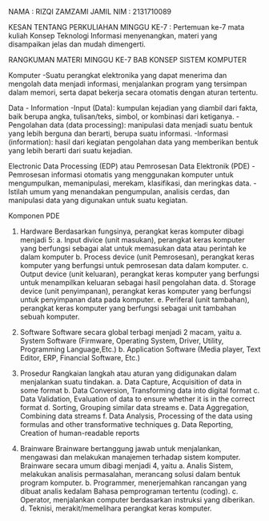 NAMA     : RIZQI ZAMZAMI JAMIL
NIM      : 2131710089

KESAN TENTANG PERKULIAHAN MINGGU KE-7 :
Pertemuan ke-7 mata kuliah Konsep Teknologi Informasi menyenangkan, materi yang disampaikan jelas dan mudah dimengerti.


RANGKUMAN MATERI MINGGU KE-7 BAB KONSEP SISTEM KOMPUTER

Komputer 
-Suatu perangkat elektronika yang dapat menerima dan mengolah data menjadi informasi, menjalankan program yang tersimpan dalam memori, serta dapat bekerja secara otomatis dengan aturan tertentu.

Data - Information
-Input (Data): kumpulan kejadian yang diambil dari fakta, baik berupa angka, tulisan/teks, simbol, or kombinasi dari ketiganya.
-Pengolahan data (data processing): manipulasi data menjadi suatu bentuk yang lebih berguna dan berarti, berupa suatu informasi.
-Informasi (information): hasil dari kegiatan pengolahan data yang memberikan bentuk yang lebih berarti dari suatu kejadian. 

Electronic Data Processing (EDP) atau  Pemrosesan Data Elektronik (PDE)
-Pemrosesan informasi otomatis yang menggunakan komputer untuk mengumpulkan, memanipulasi, merekam, klasifikasi, dan meringkas data. 
-Istilah umum yang menandakan pengumpulan, analisis cerdas, dan manipulasi data yang digunakan untuk suatu kegiatan.

Komponen PDE
1. Hardware
   Berdasarkan fungsinya, perangkat keras komputer dibagi menjadi 5:
   a. Input divice (unit masukan), perangkat keras komputer yang berfungsi sebagai alat untuk memasukan data atau perintah ke dalam komputer
   b. Process device (unit Pemrosesan), perangkat keras komputer yang berfungsi untuk pemrosesan data dalam komputer.
   c. Output device (unit keluaran), perangkat keras komputer yang berfungsi untuk menampilkan keluaran sebagai hasil pengolahan data.
   d. Storage device (unit penyimpanan), perangkat keras komputer yang berfungsi untuk penyimpanan data pada komputer.
   e. Periferal (unit tambahan), perangkat keras komputer yang berfungsi sebagai unit tambahan sebuah komputer.

2. Software
   Software secara global terbagi menjadi 2 macam, yaitu
   a. System Software (Firmware, Operating System, Driver, Utility, Programming Language,Etc.)
   b. Application Software (Media player, Text Editor, ERP, Financial Software, Etc.)

3. Prosedur
   Rangkaian langkah atau aturan yang didigunakan dalam menjalankan suatu tindakan.
   a. Data Capture, Acquisition of data in some format
   b. Data Conversion, Transforming data into digital format
   c. Data Validation, Evaluation of data to ensure whether it is in the correct format
   d. Sorting, Grouping similar data streams
   e. Data Aggregation, Combining data streams
   f. Data Analysis, Processing of the data using formulas and other transformative techniques
   g. Data Reporting, Creation of human-readable reports 

4. Brainware
   Brainware bertanggung jawab untuk menjalankan, mengawasi dan melakukan manajemen terhadap sistem komputer.
   Brainware secara umum dibagi menjadi 4, yaitu
   a. Analis Sistem, melakukan analisis permasalahan, merancang solusi dalam bentuk program komputer.
   b. Programmer, menerjemahkan rancangan yang dibuat analis kedalam Bahasa pemprograman tertentu (coding).
   c. Operator, menjalankan computer berdasarkan instruksi yang diberikan.
   d. Teknisi, merakit/memelihara perangkat keras komputer.

